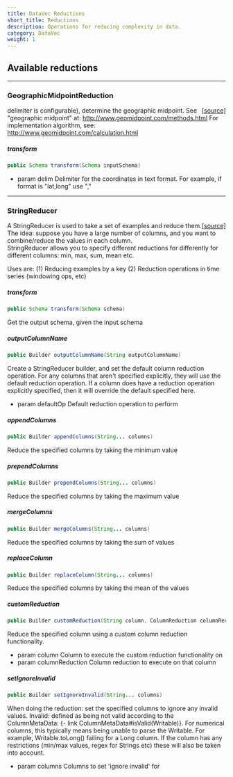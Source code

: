 ```yaml
---
title: DataVec Reductions
short_title: Reductions
description: Operations for reducing complexity in data.
category: DataVec
weight: 1
---
```


## Available reductions


---

### GeographicMidpointReduction
<span style="float:right;"> [[source]](https://github.com/deeplearning4j/deeplearning4j/tree/master/datavec/datavec-api/src/main/java/org/datavec/api/transform/reduce/impl/GeographicMidpointReduction.java) </span>

delimiter is configurable), determine the geographic midpoint.
See "geographic midpoint" at: http://www.geomidpoint.com/methods.html
For implementation algorithm, see: http://www.geomidpoint.com/calculation.html


##### transform 
```java
public Schema transform(Schema inputSchema) 
```


- param delim Delimiter for the coordinates in text format. For example, if format is "lat,long" use ","





---

### StringReducer
<span style="float:right;"> [[source]](https://github.com/deeplearning4j/deeplearning4j/tree/master/datavec/datavec-api/src/main/java/org/datavec/api/transform/stringreduce/StringReducer.java) </span>

A StringReducer is used to take a set of examples and reduce them.
The idea: suppose you have a large number of columns, and you want to combine/reduce the values in each column.<br>
StringReducer allows you to specify different reductions for differently for different columns: min, max, sum, mean etc.

Uses are:
(1) Reducing examples by a key
(2) Reduction operations in time series (windowing ops, etc)


##### transform 
```java
public Schema transform(Schema schema) 
```


Get the output schema, given the input schema

##### outputColumnName 
```java
public Builder outputColumnName(String outputColumnName) 
```


Create a StringReducer builder, and set the default column reduction operation.
For any columns that aren't specified explicitly, they will use the default reduction operation.
If a column does have a reduction operation explicitly specified, then it will override
the default specified here.

- param defaultOp Default reduction operation to perform

##### appendColumns 
```java
public Builder appendColumns(String... columns) 
```


Reduce the specified columns by taking the minimum value

##### prependColumns 
```java
public Builder prependColumns(String... columns) 
```


Reduce the specified columns by taking the maximum value

##### mergeColumns 
```java
public Builder mergeColumns(String... columns) 
```


Reduce the specified columns by taking the sum of values

##### replaceColumn 
```java
public Builder replaceColumn(String... columns) 
```


Reduce the specified columns by taking the mean of the values

##### customReduction 
```java
public Builder customReduction(String column, ColumnReduction columnReduction) 
```


Reduce the specified column using a custom column reduction functionality.

- param column          Column to execute the custom reduction functionality on
- param columnReduction Column reduction to execute on that column

##### setIgnoreInvalid 
```java
public Builder setIgnoreInvalid(String... columns) 
```


When doing the reduction: set the specified columns to ignore any invalid values.
Invalid: defined as being not valid according to the ColumnMetaData: {- link ColumnMetaData#isValid(Writable)}.
For numerical columns, this typically means being unable to parse the Writable. For example, Writable.toLong() failing for a Long column.
If the column has any restrictions (min/max values, regex for Strings etc) these will also be taken into account.

- param columns Columns to set 'ignore invalid' for

